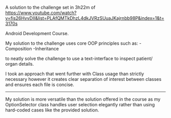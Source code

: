 A solution to the challenge set in 3h22m of
https://www.youtube.com/watch?v=fis26HvvDII&list=PLAfQMTkDhzL4dkJVRzSUuaJKajrnbb98P&index=1&t=3170s

Android Development Course.

My solution to the challenge uses core OOP principles such as:
-Composition
-Inheritance

to neatly solve the challenge to use a text-interface to inspect patient/ organ details.

I took an approach that went further with Class usage than strictly necessary however it creates clear separation of interest between classes and ensures each file is concise.

---
My solution is more versatile than the solution offered in the course as my OptionSelector class handles user selection elegantly rather than using hard-coded cases like the provided solution.